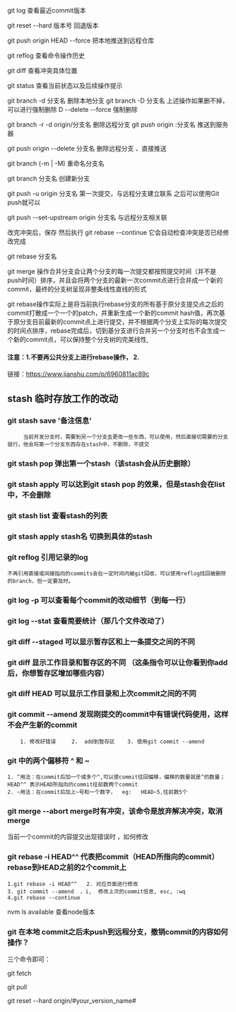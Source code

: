 git log 查看最近commit版本

git reset --hard 版本号    回退版本

git push origin  HEAD --force    把本地推送到远程仓库

git reflog  查看命令操作历史

git diff 查看冲突具体位置

git status  查看当前状态以及后续操作提示


git branch -d 分支名       删除本地分支
git branch -D 分支名     上述操作如果删不掉，可以进行强制删除
D --delete --force  强制删除

git branch -r -d origin/分支名   删除远程分支
git push origin :分支名   推送到服务器

git push origin --delete 分支名   删除远程分支 、直接推送

git branch (-m | -M) <oldbranch> <newbranch>  重命名分支名


git branch 分支名   创建新分支

git push -u origin 分支名    第一次提交，与远程分支建立联系    之后可以使用Git push就可以

git push --set-upstream origin 分支名     与远程分支相关联

改完冲突后，保存  然后执行     git rebase --continue   它会自动检查冲突是否已经修改完成

git rebase 分支名


git merge 操作合并分支会让两个分支的每一次提交都按照提交时间（并不是push时间）排序，并且会将两个分支的最新一次commit点进行合并成一个新的commit，最终的分支树呈现非整条线性直线的形式

git rebase操作实际上是将当前执行rebase分支的所有基于原分支提交点之后的commit打散成一个一个的patch，并重新生成一个新的commit hash值，再次基于原分支目前最新的commit点上进行提交，并不根据两个分支上实际的每次提交的时间点排序，rebase完成后，切到基分支进行合并另一个分支时也不会生成一个新的commit点，可以保持整个分支树的完美线性,
#### 注意：1.不要再公共分支上进行rebase操作，    2. 

链接：https://www.jianshu.com/p/6960811ac89c


## stash 临时存放工作的改动
### git stash save '备注信息'   
         当前开发分支时，需要到另一个分支去更改一些东西，可以使用，然后直接切需要的分支就行，他会将第一个分支东西存在stash中，不删除，不提交
### git stash pop  弹出第一个stash（该stash会从历史删除）
### git stash apply  可以达到git stash pop 的效果，但是stash会在list中，不会删除
### git stash list 查看stash的列表
### git stash apply stash名    切换到具体的stash


### git reflog 引用记录的log  
    不再引用直接或间接指向的commits会在一定时间内被git回收，可以使用reflog找回被删除的branch，但一定要及时。


### git log -p    可以查看每个commit的改动细节（到每一行）
### git log --stat   查看简要统计（那几个文件改动了）
### git diff --staged     可以显示暂存区和上一条提交之间的不同
### git diff      显示工作目录和暂存区的不同  （这条指令可以让你看到你add后，你想暂存区增加哪些内容）
### git diff HEAD      可以显示工作目录和上次commit之间的不同

###  git commit --amend       发现刚提交的commit中有错误代码使用，这样不会产生新的commit
        1. 修改好错误     2.  add到暂存区    3. 使用git commit --amend 
### git 中的两个偏移符 ^  和  ~
    1. ^用法：在commit后加一个或多个^,可以使commit往回偏移，偏移的数量就是^的数量；HEAD^^ 表示HEAD所指向的commit往前数两个commit
    2. ~用法：在commit后加上~号和一个数字，  eg:   HEAD~5,往前数5个

### git merge --abort   merge时有冲突，该命令是放弃解决冲突，取消merge

当前一个commit的内容提交出现错误时 ，如何修改

###  git rebase -i HEAD^^      代表把commit（HEAD所指向的commit）rebase到HEAD之前的2个commit上
    1.git rebase -i HEAD^^   2. 对应页面进行修改  
    3. git commit --amend  ，i,  修改上次的commit信息, esc, :wq   
    4.git rebase --continue 


nvm ls available   查看node版本

### git 在本地 commit之后未push到远程分支，撤销commit的内容如何操作？

三个命令即可：

git fetch

git pull

git reset --hard origin/#your_version_name#